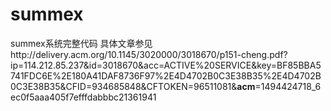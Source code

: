 # summex
summex系统完整代码
具体文章参见http://delivery.acm.org/10.1145/3020000/3018670/p151-cheng.pdf?ip=114.212.85.237&id=3018670&acc=ACTIVE%20SERVICE&key=BF85BBA5741FDC6E%2E180A41DAF8736F97%2E4D4702B0C3E38B35%2E4D4702B0C3E38B35&CFID=934685848&CFTOKEN=96511081&__acm__=1494424718_6ec0f5aaa405f7efffdabbbc21361941
